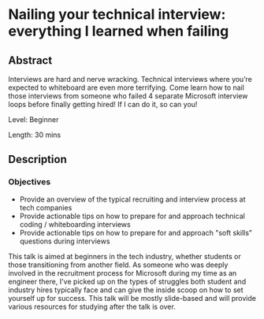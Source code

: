 # Nailing your technical interview: everything I learned when failing
## Abstract
Interviews are hard and nerve wracking. Technical interviews where you’re expected to whiteboard are even more terrifying. Come learn how to nail those interviews from someone who failed 4 separate Microsoft interview loops before finally getting hired! If I can do it, so can you!

Level: Beginner

Length: 30 mins

## Description
### Objectives
* Provide an overview of the typical recruiting and interview process at tech companies
* Provide actionable tips on how to prepare for and approach technical coding / whiteboarding interviews
* Provide actionable tips on how to prepare for and approach "soft skills" questions during interviews

This talk is aimed at beginners in the tech industry, whether students or those transitioning from another field. As someone who was deeply involved in the recruitment process for Microsoft during my time as an engineer there, I've picked up on the types of struggles both student and industry hires typically face and can give the inside scoop on how to set yourself up for success. This talk will be mostly slide-based and will provide various resources for studying after the talk is over.
